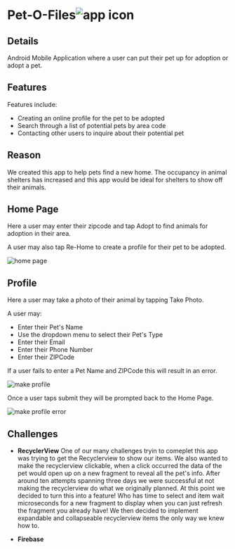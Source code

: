 # Pet-O-Files![app icon](./.github/readme-images/app_logo.png) 

## Details
Android Mobile Application where a user can put their pet up for adoption or adopt a pet. 

## Features

Features include:
* Creating an online profile for the pet to be adopted
* Search through a list of potential pets by area code
* Contacting other users to inquire about their potential pet

## Reason
We created this app to help pets find a new home. The occupancy in animal shelters has increased and this
app would be ideal for shelters to show off their animals. 

## Home Page

Here a user may enter their zipcode and tap Adopt to find animals for adoption in their area.

A user may also tap Re-Home to create a profile for their pet to be adopted.

![home page](./.github/readme-images/home_page.jpg)

## Profile

Here a user may take a photo of their animal by tapping Take Photo.

A user may:
* Enter their Pet's Name
* Use the dropdown menu to select their Pet's Type
* Enter their Email
* Enter their Phone Number
* Enter their ZIPCode

If a user fails to enter a Pet Name and ZIPCode this will result in an error.

![make profile](./.github/readme-images/make_profile.jpg)

Once a user taps submit they will be prompted back to the Home Page.

![make profile error](./.github/readme-images/make_profile_error.jpg)

## Challenges

* **RecyclerView**
One of our many challenges tryin to comeplet this app was trying to get the Recyclerview to show our items. We also wanted to make the recyclerview clickable, when a click occurred the data of the pet would open up on a new fragment to reveal all the pet's info. After around ten attempts spanning three days we were successful at not making the recyclerview do what we originally planned. At this point we decided to turn this into a feature! Who has time to select and item wait microseconds for a new fragment to display when you can just refresh the fragment you already have! We then decided to implement expandable and collapseable recyclerview items the only way we knew how to.

* **Firebase**



